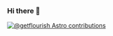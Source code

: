 ### Hi there 👋

[![@getflourish Astro contributions](https://astro.badg.es/v1/contributor/getflourish.svg)](https://astro.badg.es/v1/contributor/getflourish/)
